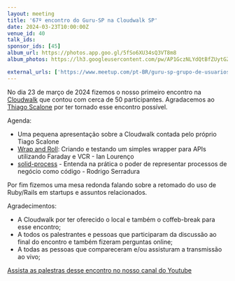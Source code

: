 ```yaml
---
layout: meeting
title: '67º encontro do Guru-SP na Cloudwalk SP'
date: 2024-03-23T10:00:00Z
venue_id: 40
talk_ids:
sponsor_ids: [45]
album_url: https://photos.app.goo.gl/5fSo6XU34sQ3VT8m8
album_photos: https://lh3.googleusercontent.com/pw/AP1GczNLYdQtBfZUytGZrYajG70vLnQCkhMIvPPW7jr1rGiQ_eDpqVTBLPfpHoYM0cinWuBqVz2jz3qOB5A4E3Duxv7Du4iKs0I7dSVV5y9I-2nG9ko2GD5HfA96UsI2vacPs2p-l5mO0SbK0EfTArSPRhx-=w2976-h1984-s-no-gm?authuser=0

external_urls: ['https://www.meetup.com/pt-BR/guru-sp-grupo-de-usuarios-ruby-de-sao-paulo/events/299589004/', 'https://www.papercall.io/guru-sp', 'https://www.youtube.com/watch?v=wPHEzj-YcpU']
---
```


No dia 23 de março de 2024 fizemos o nosso primeiro encontro na [Cloudwalk](https://www.cloudwalk.io) que contou com cerca de 50 participantes. Agradacemos ao [Thiago Scalone](https://twitter.com/scalone) por ter tornado esse encontro possível.

Agenda:
* Uma pequena apresentação sobre a Cloudwalk contada pelo próprio Tiago Scalone
* [Wrap and Roll](https://www.canva.com/design/DAGAQvFSRuE/zY09j5-cKSSNlmqBB22Grg/view): Criando e testando um simples wrapper para APIs utilizando Faraday e VCR - Ian Lourenço
* [solid-process](https://github.com/solid-process/solid-rails-app) - Entenda na prática o poder de representar processos de negócio como código - Rodrigo Serradura

Por fim fizemos uma mesa redonda falando sobre a retomado do uso de Ruby/Rails em startups e assuntos relacionados.


Agradecimentos:
* A Cloudwalk por ter oferecido o local e também o coffeb-break para esse encontro;
* A todos os palestrantes e pessoas que participaram da discussão ao final do encontro e também fizeram perguntas online;
* A todas as pessoas que compareceram e/ou assisturam a transmissão ao vivo;


[Assista as palestras desse encontro no nosso canal do Youtube](https://www.youtube.com/watch?v=wPHEzj-YcpU')
